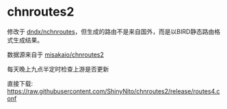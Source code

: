 # chnroutes2

修改于 [dndx/nchnroutes](https://github.com/dndx/nchnroutes)，但生成的路由不是来自国外，而是以BIRD静态路由格式生成结果。

数据源来自于 [misakaio/chnroutes2](https://github.com/misakaio/chnroutes2)

每天晚上九点半定时检查上游是否更新

直接下载: https://raw.githubusercontent.com/ShinyNito/chnroutes2/release/routes4.conf

